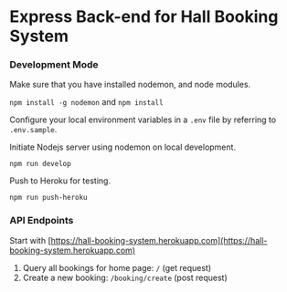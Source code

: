 # Express Back-end for Hall Booking System

### Development Mode
Make sure that you have installed nodemon, and node modules.

`npm install -g nodemon` and `npm install`

Configure your local environment variables in a `.env` file by referring to `.env.sample`.

Initiate Nodejs server using nodemon on local development.

`npm run develop`

Push to Heroku for testing.

`npm run push-heroku`

### API Endpoints
Start with [https://hall-booking-system.herokuapp.com](https://hall-booking-system.herokuapp.com)

1. Query all bookings for home page: `/` (get request)
1. Create a new booking: `/booking/create` (post request)
